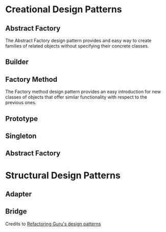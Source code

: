 # Creational Design Patterns

## Abstract Factory
The Abstract Factory design pattern provides and easy way to create families of related objects without specifying their concrete classes.
## Builder
## Factory Method
The Factory method design pattern provides an easy introduction for new classes of objects that offer similar functionality with respect to the previous ones. 
## Prototype
## Singleton
## Abstract Factory

# Structural Design Patterns

## Adapter
## Bridge

Credits to [Refactoring Guru's design patterns](https://refactoring.guru/design-patterns)
